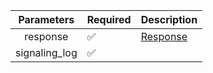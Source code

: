 |  Parameters   | Required           | Description             |
|:-------------:|--------------------|-------------------------|
|   response    | :white_check_mark: | [Response](Response.md) |
| signaling_log | :white_check_mark: |                         |